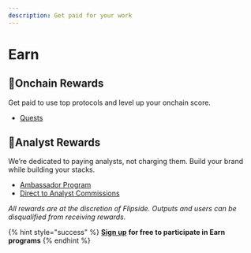 ```yaml
---
description: Get paid for your work
---
```


# Earn

## 🥇Onchain Rewards

Get paid to use top protocols and level up your onchain score.

* [Quests](../earn/onchain-rewards/quests.md)

## 🌲Analyst Rewards

We’re dedicated to paying analysts, not charging them. Build your brand while building your stacks.

* [Ambassador Program ](../earn/analyst-rewards/ambassador-program.md)
* [Direct to Analyst Commissions](../earn/analyst-rewards/direct-to-analyst-commissions.md)

_All rewards are at the discretion of Flipside. Outputs and users can be disqualified from receiving rewards._  &#x20;

{% hint style="success" %}
[**Sign up**](https://flipsidecrypto.xyz/) **for free to participate in Earn programs**
{% endhint %}
